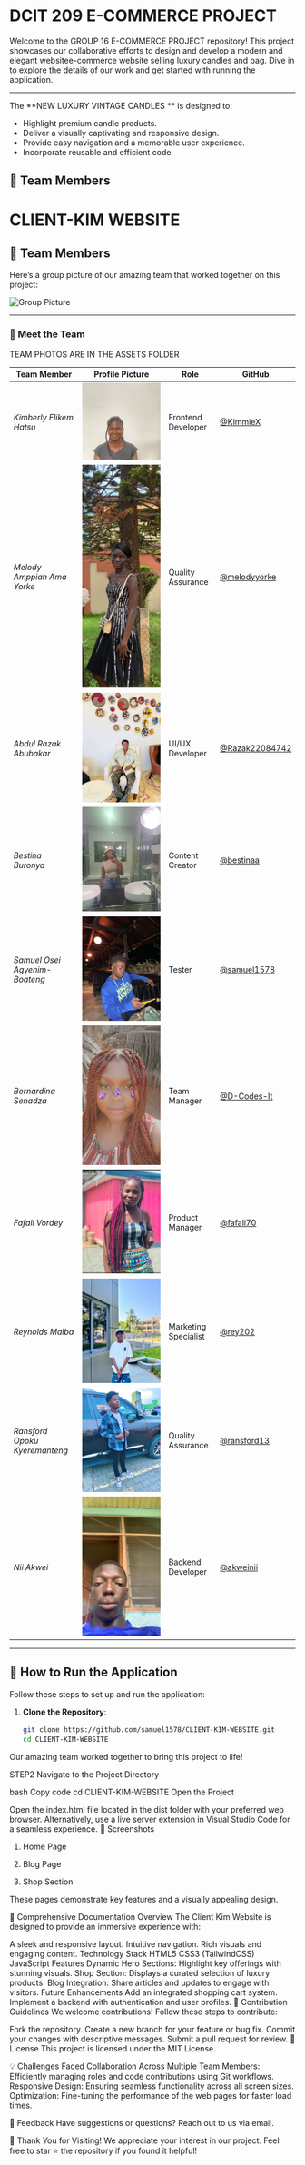 # DCIT 209 E-COMMERCE PROJECT

Welcome to the GROUP 16 E-COMMERCE PROJECT repository! This project showcases our collaborative efforts to design and develop a modern and elegant websitee-commerce website selling luxury candles and bag. Dive in to explore the details of our work and get started with running the application.

---
The **NEW LUXURY VINTAGE CANDLES
** is designed to:
- Highlight premium candle products.
- Deliver a visually captivating and responsive design.
- Provide easy navigation and a memorable user experience.
- Incorporate reusable and efficient code.

## 📸 Team Members

# CLIENT-KIM WEBSITE

## 📸 Team Members

Here’s a group picture of our amazing team that worked together on this project:

![Group Picture](assets/group-photo.jpg)

---

### 👥 Meet the Team
TEAM PHOTOS ARE IN THE ASSETS FOLDER



| **Team Member**                     | **Profile Picture**                          | **Role**            | **GitHub**                               |
|-------------------------------------|---------------------------------------------|---------------------|------------------------------------------|
| *Kimberly Elikem Hatsu*             | ![Kimberly Elikem Hatsu](assets/KIMBERLY.jpg) | Frontend Developer   | [@KimmieX](https://github.com/KimmieX)   |
| *Melody Amppiah Ama Yorke*          | ![Melody Amppiah Ama Yorke](assets/MELODY.jpg) | Quality Assurance   | [@melodyyorke](https://github.com/melodyyorke) |
| *Abdul Razak Abubakar*              | ![Abdul Razak Abubakar](assets/RAZAK.jpg)     | UI/UX Developer     | [@Razak22084742](https://github.com/Razak22084742)  |
| *Bestina Buronya*                   | ![Bestina Buronya](assets/BESTINA.jpg)       | Content Creator     | [@bestinaa](https://github.com/bestinaa) |
| *Samuel Osei Agyenim-Boateng*       | ![Samuel Osei Agyenim-Boateng](assets/SAMUEL.jpg) | Tester             | [@samuel1578](https://github.com/samuel1578) |
| *Bernardina Senadza*                | ![Bernardina Senadza](assets/SENADZA.jpg)    | Team Manager        | [@D-Codes-It](https://github.com/D-Codes-It) |
| *Fafali Vordey*                     | ![Fafali Vordey](assets/FAFALI.jpg)          | Product Manager     | [@fafali70](https://github.com/fafali70) |
| *Reynolds Malba*                    | ![Reynolds Malba](assets/REYNOLDS.jpg)       | Marketing Specialist | [@rey202](https://github.com/rey202)     |
| *Ransford Opoku Kyeremanteng*       | ![Ransford Opoku Kyeremanteng](assets/RANSFORD.jpg) | Quality Assurance   | [@ransford13](https://github.com/ransford13) |
| *Nii Akwei*                         | ![Nii Akwei](assets/NII.jpg)                 | Backend Developer   | [@akweinii](https://github.com/akweinii) |

---

## 🚀 How to Run the Application

Follow these steps to set up and run the application:

1. **Clone the Repository**:
   ```bash
   git clone https://github.com/samuel1578/CLIENT-KIM-WEBSITE.git
   cd CLIENT-KIM-WEBSITE


Our amazing team worked together to bring this project to life!
 
 STEP2
 Navigate to the Project Directory

bash
Copy code
cd CLIENT-KIM-WEBSITE
Open the Project

Open the index.html file located in the dist folder with your preferred web browser.
Alternatively, use a live server extension in Visual Studio Code for a seamless experience.
📸 Screenshots
1. Home Page

2. Blog Page

3. Shop Section

These pages demonstrate key features and a visually appealing design.

📜 Comprehensive Documentation
Overview
The Client Kim Website is designed to provide an immersive experience with:

A sleek and responsive layout.
Intuitive navigation.
Rich visuals and engaging content.
Technology Stack
HTML5
CSS3 (TailwindCSS)
JavaScript
Features
Dynamic Hero Sections: Highlight key offerings with stunning visuals.
Shop Section: Displays a curated selection of luxury products.
Blog Integration: Share articles and updates to engage with visitors.
Future Enhancements
Add an integrated shopping cart system.
Implement a backend with authentication and user profiles.
🤝 Contribution Guidelines
We welcome contributions! Follow these steps to contribute:

Fork the repository.
Create a new branch for your feature or bug fix.
Commit your changes with descriptive messages.
Submit a pull request for review.
📄 License
This project is licensed under the MIT License.

💡 Challenges Faced
Collaboration Across Multiple Team Members: Efficiently managing roles and code contributions using Git workflows.
Responsive Design: Ensuring seamless functionality across all screen sizes.
Optimization: Fine-tuning the performance of the web pages for faster load times.

💬 Feedback
Have suggestions or questions? Reach out to us via email.

🎉 Thank You for Visiting!
We appreciate your interest in our project. Feel free to star ⭐ the repository if you found it helpful!
